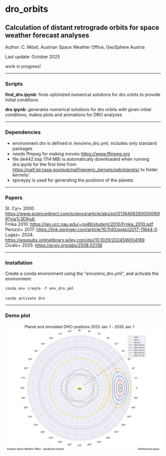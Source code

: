 # dro_orbits

## Calculation of distant retrograde orbits for space weather forecast analyses


Author: C. Möstl, Austrian Space Weather Office, GeoSphere Austria

Last update: October 2025

work in progress!


---


### Scripts



**find_dro.ipynb**: finds optimized numerical solutions for dro orbits to provide initial conditions 

**dro.ipynb**: generates numerical solutions for dro orbits with given initial conditions, makes plots and animations for DRO analyses

---


### Dependencies
- environment *dro* is defined in /env/env_dro.yml, includes only standard packages
- needs ffmpeg for making movies https://www.ffmpeg.org
- file de442.bsp (114 MB) is automatically downloaded when running dro.ipynb for the first time from https://naif.jpl.nasa.gov/pub/naif/generic_kernels/spk/planets/ to folder *kernels/*
- spiceypy is used for generating the positions of the planets

---

### Papers

St. Cyr+ 2000: https://www.sciencedirect.com/science/article/abs/pii/S1364682600000699?via%3Dihub      
Frnka 2010: https://jan.ucc.nau.edu/~ns46/student/2010/Frnka_2010.pdf     
Perozzi+ 2017:  https://link.springer.com/article/10.1140/epjp/i2017-11644-0    
Lugaz+ 2024: https://agupubs.onlinelibrary.wiley.com/doi/10.1029/2024SW004189    
Cicalo+ 2025:  https://arxiv.org/abs/2508.02138  


---

### Installation


Create a conda environment using the "envs/env_dro.yml", and activate the environment:

    conda env create -f env_dro.yml

    conda activate dro


---

### Demo plot

![DRO sample](results/dro_all_polar.png)









